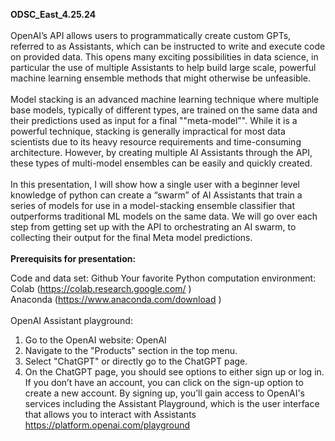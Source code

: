 **ODSC_East_4.25.24**
<br><br>
OpenAI’s API allows users to programmatically create custom GPTs, referred to as Assistants, which can be instructed to write and execute code on provided data. This opens many exciting possibilities in data science, in particular the use of multiple Assistants to help build large scale, powerful machine learning ensemble methods that might otherwise be unfeasible.
<br><br>
Model stacking is an advanced machine learning technique where multiple base models, typically of different types, are trained on the same data and their predictions used as input for a final ""meta-model"". While it is a powerful technique, stacking is generally impractical for most data scientists due to its heavy resource requirements and time-consuming architecture. However, by creating multiple AI Assistants through the API, these types of multi-model ensembles can be easily and quickly created.
<br><br>
In this presentation, I will show how a single user with a beginner level knowledge of python can create a “swarm” of AI Assistants that train a series of models for use in a model-stacking ensemble classifier that outperforms traditional ML models on the same data. We will go over each step from getting set up with the API to orchestrating an AI swarm, to collecting their output for the final Meta model predictions.
<br><br>
**Prerequisits for presentation:**

Code and data set: Github
Your favorite Python computation environment: 
<br>
Colab (https://colab.research.google.com/ ) 
<br>
Anaconda (https://www.anaconda.com/download )
<br><br>
OpenAI Assistant playground:
1.	Go to the OpenAI website: OpenAI
2.	Navigate to the "Products" section in the top menu.
3.	Select "ChatGPT" or directly go to the ChatGPT page.
4.	On the ChatGPT page, you should see options to either sign up or log in. If you don’t have an account, you can click on the sign-up option to create a new account.
By signing up, you’ll gain access to OpenAI's services including the Assistant Playground, which is the user interface that allows you to interact with Assistants https://platform.openai.com/playground 
       

